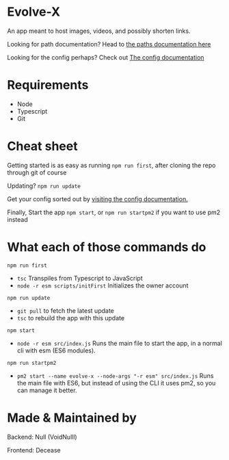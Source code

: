 # Evolve-X
An app meant to host images, videos, and possibly shorten links.

Looking for path documentation? Head to [the paths documentation here](./Paths.md)

Looking for the config perhaps? Check out [The config documentation](./Config.md)

# Requirements

- Node
- Typescript
- Git

# Cheat sheet

Getting started is as easy as running `npm run first`, after cloning the repo through git of course

Updating? `npm run update`

Get your config sorted out by [visiting the config documentation.](./Config.md)

Finally, Start the app `npm start`, or `npm run startpm2` if you want to use pm2 instead

# What each of those commands do

`npm run first`
- `tsc` Transpiles from Typescript to JavaScript
- `node -r esm scripts/initFirst` Initializes the owner account

`npm run update`
- `git pull` to fetch the latest update
- `tsc` to rebuild the app with this update

`npm start`
- `node -r esm src/index.js` Runs the main file to start the app, in a normal cli with esm (ES6 modules).

`npm run startpm2`
- `pm2 start --name evolve-x --node-args "-r esm" src/index.js` Runs the main file with ES6, but instead of using the CLI it uses pm2, so you can manage it better.

# Made & Maintained by

Backend: Null (VoidNulll)

Frontend: Decease
